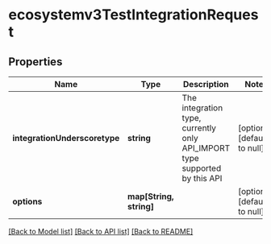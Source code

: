 # ecosystemv3TestIntegrationRequest

## Properties
Name | Type | Description | Notes
------------ | ------------- | ------------- | -------------
**integrationUnderscoretype** | **string** | The integration type, currently only API_IMPORT type supported by this API | [optional] [default to null]
**options** | **map[String, string]** |  | [optional] [default to null]

[[Back to Model list]](../README.md#documentation-for-models) [[Back to API list]](../README.md#documentation-for-api-endpoints) [[Back to README]](../README.md)


